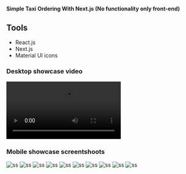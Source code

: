 #### Simple Taxi Ordering With Next.js (No functionality only front-end)

## Tools

- React.js
- Next.js
- Material UI icons

### Desktop showcase video

![AppShowcase](./public/assets/videos/app_view_taxi.mp4)

### Mobile showcase screentshoots

![ss](./public/assets/screenshoots/1.png)
![ss](./public/assets/screenshoots/2.png)
![ss](./public/assets/screenshoots/3.png)
![ss](./public/assets/screenshoots/4.png)
![ss](./public/assets/screenshoots/5.png)
![ss](./public/assets/screenshoots/6.png)
![ss](./public/assets/screenshoots/7.png)
![ss](./public/assets/screenshoots/8.png)
![ss](./public/assets/screenshoots/9.png)
![ss](./public/assets/screenshoots/10.png)
